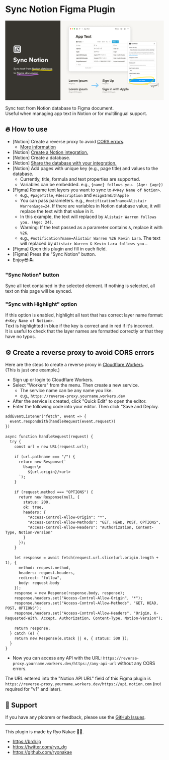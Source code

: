 # Sync Notion Figma Plugin

![](./cover.png)

Sync text from Notion database to Figma document.  
Useful when managing app text in Notion or for multilingual support.

## 🔥 How to use

- \[Notion\] Create a reverse proxy to avoid [CORS errors](https://developer.mozilla.org/en-US/docs/Web/HTTP/CORS/Errors).
  - [More information](#%EF%B8%8F-create-a-reverse-proxy-to-avoid-cors-errors)
- \[Notion\] [Create a Notion integration.](https://developers.notion.com/docs/getting-started#step-1-create-an-integration)
- \[Notion\] Create a database.
- \[Notion\] [Share the database with your integration.](https://developers.notion.com/docs/getting-started#step-2-share-a-database-with-your-integration)
- \[Notion\] Add pages with unique key (e.g., page title) and values to the database.
  - Currently, title, formula and text properties are supported.
  - Variables can be embedded. e.g., `{name} follows you. (Age: {age})`
- \[Figma\] Rename text layers you want to sync to `#<Key Name of Notion>`.
  - e.g., `#pageTitle`, `#description` and `#signInWithApple`
  - You can pass parameters. e.g., `#notification?name=Alistair Warren&age=24`. If there are variables in Notion database value, it will replace the text with that value in it.
  - In this example, the text will replaced by `Alistair Warren follows you. (Age: 24)`.
  - Warning: If the text passed as a parameter contains `&`, replace it with `%26`.
  - e.g., `#notification?name=Alistair Warren %26 Kevin Lara`. The text will replaced by `Alistair Warren & Kevin Lara follows you.`.
- \[Figma\] Open this plugin and fill in each field.
- \[Figma\] Press the "Sync Notion" button.
- Enjoy😎🏝

### "Sync Notion" button

Sync all text contained in the selected element. If nothing is selected, all text on this page will be synced.

### "Sync with Highlight" option

If this option is enabled, highlight all text that has correct layer name format: `#<Key Name of Notion>`.  
Text is highlighted in blue if the key is correct and in red if it's incorrect.  
It is useful to check that the layer names are formatted correctly or that they have no typos.

## ⚙️ Create a reverse proxy to avoid CORS errors

Here are the steps to create a reverse proxy in [Cloudflare Workers](https://workers.cloudflare.com/).  
(This is just one example.)

- Sign up or login to Cloudflare Workers.
- Select "Workers" from the menu. Then create a new service.
  - The service name can be any name you like.
  - e.g., `https://reverse-proxy.yourname.workers.dev`
- After the service is created, click "Quick Edit" to open the editor.
- Enter the following code into your editor. Then click "Save and Deploy.

```
addEventListener("fetch", event => {
  event.respondWith(handleRequest(event.request))
})

async function handleRequest(request) {
  try {
    const url = new URL(request.url);

    if (url.pathname === "/") {
      return new Response(`
        Usage:\n
          ${url.origin}/<url>
      `);
    }

    if (request.method === "OPTIONS") {
      return new Response(null, {
        status: 200,
        ok: true,
        headers: {
          "Access-Control-Allow-Origin": "*",
          "Access-Control-Allow-Methods": "GET, HEAD, POST, OPTIONS",
          "Access-Control-Allow-Headers": "Authorization, Content-Type, Notion-Version"
        }
      });
    }

    let response = await fetch(request.url.slice(url.origin.length + 1), {
      method: request.method,
      headers: request.headers,
      redirect: "follow",
      body: request.body
    });
    response = new Response(response.body, response);
    response.headers.set("Access-Control-Allow-Origin", "*");
    response.headers.set("Access-Control-Allow-Methods", "GET, HEAD, POST, OPTIONS");
    response.headers.set("Access-Control-Allow-Headers", "Origin, X-Requested-With, Accept, Authorization, Content-Type, Notion-Version");

    return response;
  } catch (e) {
    return new Response(e.stack || e, { status: 500 });
  }
}
```

- Now you can access any API with the URL: `https://reverse-proxy.yourname.workers.dev/https://any-api-url` without any CORS errors.

The URL entered into the "Notion API URL" field of this Figma plugin is `https://reverse-proxy.yourname.workers.dev/https://api.notion.com` (not required for "v1" and later).

## 📮 Support

If you have any plobrem or feedback, please use the [GitHub Issues](https://github.com/ryonakae/figma-plugin-sync-notion/issues).

---

This plugin is made by Ryo Nakae 🙎‍♂️.

- https://brdr.jp
- https://twitter.com/ryo_dg
- https://github.com/ryonakae
